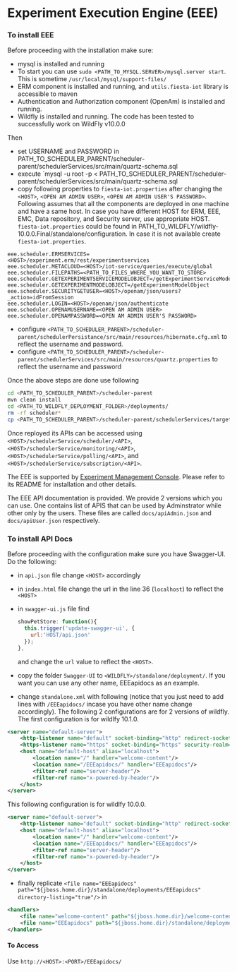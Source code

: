 # Experiment Execution Engine (EEE)

### To install EEE

Before proceeding with the installation make sure:
- mysql is installed and running
 - To start you can use `sudo <PATH_TO_MYSQL.SERVER>/mysql.server start`. This is sometime `/usr/local/mysql/support-files/`
- ERM component is installed and running, and `utils.fiesta-iot` library is accessible to maven
- Authentication and Authorization component (OpenAm) is installed and running.
- Wildfly is installed and running. The code has been tested to successfully work on WildFly v10.0.0


Then 
- set USERNAME and PASSWORD in PATH_TO_SCHEDULER_PARENT/scheduler-parent/schedulerServices/src/main/quartz-schema.sql
- execute 
 `mysql -u root -p < PATH_TO_SCHEDULER_PARENT/scheduler-parent/schedulerServices/src/main/quartz-schema.sql
- copy following properties to `fiesta-iot.properties` after changing the `<HOST>`, `<OPEN AM ADMIN USER>`, `<OPEN AM ADMIN USER'S PASSWORD>`. Following assumes that all the components are deployed in one machine and have a same host. In case you have different HOST for ERM, EEE, EMC, Data repository, and Security server, use appropriate HOST. `fiesta-iot.properties` could be found in PATH_TO_WILDFLY/wildfly-10.0.0.Final/standalone/configuration. In case it is not available create `fiesta-iot.properties`.

```
eee.scheduler.ERMSERVICES=<HOST>/experiment.erm/rest/experimentservices
eee.scheduler.METACLOUD=<HOST>/iot-service/queries/execute/global
eee.scheduler.FILEPATHS=<PATH_TO_FILES_WHERE_YOU_WANT_TO_STORE>
eee.scheduler.GETEXPERIMENTSERVICEMODELOBJECT=/getExperimentServiceModelObject
eee.scheduler.GETEXPERIMENTMODELOBJECT=/getExperimentModelObject
eee.scheduler.SECURITYGETUSER=<HOST>/openam/json/users?_action=idFromSession
eee.scheduler.LOGIN=<HOST>/openam/json/authenticate
eee.scheduler.OPENAMUSERNAME=<OPEN AM ADMIN USER>
eee.scheduler.OPENAMPASSWORD=<OPEN AM ADMIN USER'S PASSWORD>
```
- configure `<PATH_TO_SCHEDULER_PARENT>/scheduler-parent/schedulerPersistance/src/main/resources/hibernate.cfg.xml` to reflect the username and password.
- configure `<PATH_TO_SCHEDULER_PARENT>/scheduler-parent/schedulerServices/src/main/resources/quartz.properties` to reflect the username and password

Once the above steps are done use following
``` sh
cd <PATH_TO_SCHEDULER_PARENT>/scheduler-parent
mvn clean install
cd <PATH_TO_WILDFLY_DEPLOYMENT_FOLDER>/deployments/
rm -rf scheduler*
cp <PATH_TO_SCHEDULER_PARENT>/scheduler-parent/schedulerServices/target/schedulerServices.war <PATH_TO_WILDFLY_DEPLOYMENT_FOLDER>/deployments/
```

Once reployed its APIs can be accessed using `<HOST>/schedulerService/scheduler/<API>`, `<HOST>/schedulerService/monitoring/<API>`, `<HOST>/schedulerService/polling/<API>`, and `<HOST>/schedulerService/subscription/<API>`. 

The EEE is supported by [Experiment Management Console](https://github.com/fiesta-iot/ExperimentManagementConsole). Please refer to its README for installation and other details.

The EEE API documentation is provided. We provide 2 versions which you can use. One contains list of APIS that can be used by Adminstrator while other only by the users. These files are called `docs/apiAdmin.json` and `docs/apiUser.json` respectively.

### To install API Docs 

Before proceeding with the configuration make sure you have Swagger-UI. Do the following:
- in `api.json` file change `<HOST>` accordingly
- in `index.html` file change the url in the line 36 (`localhost`) to reflect the `<HOST>`
- in `swagger-ui.js` file find 

  ``` javascript
  showPetStore: function(){
    this.trigger('update-swagger-ui', {
      url:'HOST/api.json'
    });
  },
  ```
  and change the `url` value to reflect the `<HOST>`.

- copy the folder `Swagger-UI` to `<WILDFLY>/standalone/deployment/`. If you want you can use any other name, EEEapidocs as an example.

- change `standalone.xml` with following (notice that you just need to add lines with `/EEEapidocs/` incase you have other name change accordingly). The following 2 configurations are for 2 versions of wildfly. The first configuration is for wildlfy 10.1.0.

``` xml
<server name="default-server">
    <http-listener name="default" socket-binding="http" redirect-socket="https" enable-http2="true"/>
    <https-listener name="https" socket-binding="https" security-realm="ApplicationRealm" enable-http2="true"/>
    <host name="default-host" alias="localhost">
        <location name="/" handler="welcome-content"/>
        <location name="/EEEapidocs/" handler="EEEapidocs"/>
        <filter-ref name="server-header"/>
        <filter-ref name="x-powered-by-header"/>
    </host>
</server>
```

This following configuration is for wildlfy 10.0.0.
``` xml
<server name="default-server">
    <http-listener name="default" socket-binding="http" redirect-socket="https"/>
    <host name="default-host" alias="localhost">
        <location name="/" handler="welcome-content"/>
        <location name="/EEEapidocs/" handler="EEEapidocs"/>
        <filter-ref name="server-header"/>
        <filter-ref name="x-powered-by-header"/>
    </host>
</server>
```

- finally replicate  `<file name="EEEapidocs" path="${jboss.home.dir}/standalone/deployments/EEEapidocs" directory-listing="true"/>` in 

``` xml
<handlers>
    <file name="welcome-content" path="${jboss.home.dir}/welcome-content"/>
    <file name="EEEapidocs" path="${jboss.home.dir}/standalone/deployments/EEEapidocs" directory-listing="true"/>
</handlers>
```

#### To Access

Use `http://<HOST>:<PORT>/EEEapidocs/`

